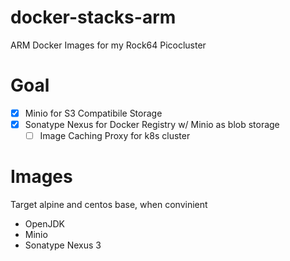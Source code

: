 # docker-stacks-arm
ARM Docker Images for my Rock64 Picocluster

# Goal

- [x] Minio for S3 Compatibile Storage
- [x] Sonatype Nexus for Docker Registry w/ Minio as blob storage
  - [ ] Image Caching Proxy for k8s cluster

# Images

Target alpine and centos base, when convinient 

- OpenJDK
- Minio
- Sonatype Nexus 3
